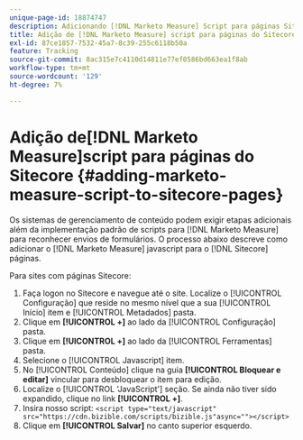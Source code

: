 ```yaml
---
unique-page-id: 18874747
description: Adicionando [!DNL Marketo Measure] Script para páginas Sitecore - [!DNL Marketo Measure] - Documentação do produto
title: Adição de [!DNL Marketo Measure] script para páginas do Sitecore
exl-id: 87ce1857-7532-45a7-8c39-255c6118b50a
feature: Tracking
source-git-commit: 8ac315e7c4110d14811e77ef0586bd663ea1f8ab
workflow-type: tm+mt
source-wordcount: '129'
ht-degree: 7%

---
```


# Adição de[!DNL Marketo Measure]script para páginas do Sitecore {#adding-marketo-measure-script-to-sitecore-pages}

Os sistemas de gerenciamento de conteúdo podem exigir etapas adicionais além da implementação padrão de scripts para [!DNL Marketo Measure] para reconhecer envios de formulários. O processo abaixo descreve como adicionar o [!DNL Marketo Measure] javascript para o [!DNL Sitecore] páginas.

Para sites com páginas Sitecore:

1. Faça logon no Sitecore e navegue até o site. Localize o [!UICONTROL Configuração] que reside no mesmo nível que a sua [!UICONTROL Início] item e [!UICONTROL Metadados] pasta.
1. Clique em **[!UICONTROL +]** ao lado da [!UICONTROL Configuração] pasta.
1. Clique em **[!UICONTROL +]** ao lado da [!UICONTROL Ferramentas] pasta.
1. Selecione o [!UICONTROL Javascript] item.
1. No [!UICONTROL Conteúdo] clique na guia **[!UICONTROL Bloquear e editar]** vincular para desbloquear o item para edição.
1. Localize o [!UICONTROL &#39;JavaScript&#39;] seção. Se ainda não tiver sido expandido, clique no link **[!UICONTROL +]**.
1. Insira nosso script: `<script type="text/javascript" src="https://cdn.bizible.com/scripts/bizible.js"async=""></script>`
1. Clique em **[!UICONTROL Salvar]** no canto superior esquerdo.
